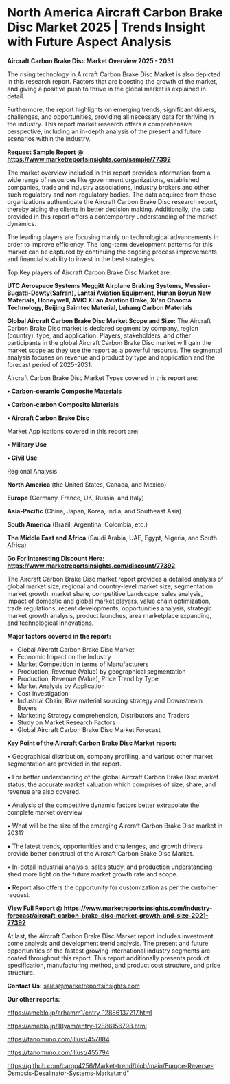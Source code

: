 # North America Aircraft Carbon Brake Disc Market 2025 | Trends Insight with Future Aspect Analysis

<Strong> Aircraft Carbon Brake Disc Market Overview 2025 - 2031</strong>

The rising technology in Aircraft Carbon Brake Disc Market is also depicted in this research report. Factors that are boosting the growth of the market, and giving a positive push to thrive in the global market is explained in detail.

Furthermore, the report highlights on emerging trends, significant drivers, challenges, and opportunities, providing all necessary data for thriving in the industry. This report market research offers a comprehensive perspective, including an in-depth analysis of the present and future scenarios within the industry.

<strong>Request Sample Report @ <a href=https://www.marketreportsinsights.com/sample/77392>https://www.marketreportsinsights.com/sample/77392</a></strong>

The market overview included in this report provides information from a wide range of resources like government organizations, established companies, trade and industry associations, industry brokers and other such regulatory and non-regulatory bodies. The data acquired from these organizations authenticate the Aircraft Carbon Brake Disc research report, thereby aiding the clients in better decision making. Additionally, the data provided in this report offers a contemporary understanding of the market dynamics.

The leading players are focusing mainly on technological advancements in order to improve efficiency. The long-term development patterns for this market can be captured by continuing the ongoing process improvements and financial stability to invest in the best strategies.

Top Key players of Aircraft Carbon Brake Disc Market are:

<strong>UTC Aerospace Systems Meggitt Airplane Braking Systems, Messier-Bugatti-Dowty(Safran), Lantai Aviation Equipment, Hunan Boyun New Materials, Honeywell, AVIC Xi'an Aviation Brake, Xi'an Chaoma Technology, Beijing Baimtec Material, Luhang Carbon Materials</strong>

<strong><b>Global Aircraft Carbon Brake Disc Market Scope and Size:</b></strong>
The Aircraft Carbon Brake Disc market is declared segment by company, region (country), type, and application. Players, stakeholders, and other participants in the global Aircraft Carbon Brake Disc market will gain the market scope as they use the report as a powerful resource. The segmental analysis focuses on revenue and product by type and application and the forecast period of 2025-2031.

Aircraft Carbon Brake Disc Market Types covered in this report are:

<strong>• Carbon-ceramic Composite Materials

• Carbon-carbon Composite Materials

• Aircraft Carbon Brake Disc</strong>

Market Applications covered in this report are:

<strong>• Military Use

• Civil Use</strong> 

Regional Analysis

<strong>North America</strong> (the United States, Canada, and Mexico)

<strong>Europe</strong> (Germany, France, UK, Russia, and Italy)

<strong>Asia-Pacific</strong> (China, Japan, Korea, India, and Southeast Asia)

<strong>South America</strong> (Brazil, Argentina, Colombia, etc.)

<strong>The Middle East and Africa</strong> (Saudi Arabia, UAE, Egypt, Nigeria, and South Africa)

<strong>Go For Interesting Discount Here: <a href=https://www.marketreportsinsights.com/discount/77392>https://www.marketreportsinsights.com/discount/77392</a></strong>

The Aircraft Carbon Brake Disc market report provides a detailed analysis of global market size, regional and country-level market size, segmentation market growth, market share, competitive Landscape, sales analysis, impact of domestic and global market players, value chain optimization, trade regulations, recent developments, opportunities analysis, strategic market growth analysis, product launches, area marketplace expanding, and technological innovations.

<strong><b>Major factors covered in the report:</b></strong>
<ul>
  <li>Global Aircraft Carbon Brake Disc Market </li>
  <li>Economic Impact on the Industry</li>
  <li>Market Competition in terms of Manufacturers</li>
  <li>Production, Revenue (Value) by geographical segmentation</li>
  <li>Production, Revenue (Value), Price Trend by Type</li>
  <li>Market Analysis by Application</li>
  <li>Cost Investigation</li>
  <li>Industrial Chain, Raw material sourcing strategy and Downstream Buyers</li>
  <li>Marketing Strategy comprehension, Distributors and Traders</li>
  <li>Study on Market Research Factors</li>
  <li>Global Aircraft Carbon Brake Disc Market Forecast</li>
</ul>

<strong><b>Key Point of the Aircraft Carbon Brake Disc Market report:</b></strong>

• Geographical distribution, company profiling, and various other market segmentation are provided in the report.

• For better understanding of the global Aircraft Carbon Brake Disc market status, the accurate market valuation which comprises of size, share, and revenue are also covered.

• Analysis of the competitive dynamic factors better extrapolate the complete market overview

• What will be the size of the emerging Aircraft Carbon Brake Disc market in 2031?

• The latest trends, opportunities and challenges, and growth drivers provide better construal of the Aircraft Carbon Brake Disc Market.

• In-detail industrial analysis, sales study, and production understanding shed more light on the future market growth rate and scope.

• Report also offers the opportunity for customization as per the customer request.

<strong><b>View Full Report @ <a href=https://www.marketreportsinsights.com/industry-forecast/aircraft-carbon-brake-disc-market-growth-and-size-2021-77392>https://www.marketreportsinsights.com/industry-forecast/aircraft-carbon-brake-disc-market-growth-and-size-2021-77392</a></b></strong>


At last, the Aircraft Carbon Brake Disc Market report includes investment come analysis and development trend analysis. The present and future opportunities of the fastest growing international industry segments are coated throughout this report. This report additionally presents product specification, manufacturing method, and product cost structure, and price structure.

<strong>Contact Us:</strong>
sales@marketreportsinsights.com

<strong>Our other reports:</strong>

<a href=https://ameblo.jp/arhamm1/entry-12886137217.html>https://ameblo.jp/arhamm1/entry-12886137217.html</a>

<a href=https://ameblo.jp/18yam/entry-12886156798.html>https://ameblo.jp/18yam/entry-12886156798.html</a>

<a href=https://tanomuno.com/illust/457884>https://tanomuno.com/illust/457884</a>

<a href=https://tanomuno.com/illust/455794>https://tanomuno.com/illust/455794</a>

<a href=https://github.com/cargo4256/Market-trend/blob/main/Europe-Reverse-Osmosis-Desalinator-Systems-Market.md>https://github.com/cargo4256/Market-trend/blob/main/Europe-Reverse-Osmosis-Desalinator-Systems-Market.md</a>"
